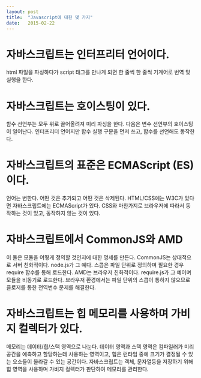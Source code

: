 ```yaml
---
layout: post
title:  "Javascript에 대한 몇 가지"
date:   2015-02-22
---
```


# 자바스크립트는 인터프리터 언어이다.
html 파일을 파싱하다가 script 태그를 만나게 되면 한 줄씩 한 줄씩 기계어로 번역 및 실행을 한다.

# 자바스크립트는 호이스팅이 있다.
함수 선언부는 모두 위로 끌어올려져 미리 파싱을 한다. 다음은 변수 선언부의 호이스팅이 일어난다. 인터프리터 언어지만 함수 실행 구문을 먼저 쓰고, 함수를 선언해도 동작한다.

# 자바스크립트의 표준은 ECMAScript (ES)이다.
언어는 변한다. 어떤 것은 추가되고 어떤 것은 삭제된다. HTML/CSS에는 W3C가 있다면 자바스크립트에는 ECMAScript가 있다. CSS와 마찬가지로 브라우저에 따라서 동작하는 것이 있고, 동작하지 않는 것이 있다. 

# 자바스크립트에서 CommonJS와 AMD
이 둘은 모듈을 어떻게 정의할 것인지에 대한 명세를 만든다. CommonJS는 상대적으로 서버 친화적이다. node.js가 그 예다. 스콥은 파일 단위로 정의하며 필요한 경우 require 함수를 통해 로드한다. AMD는 브라우저 친화적이다. require.js가 그 예이며 모듈을 비동기로 로드한다. 브라우저 환경에서는 파일 단위의 스콥이 통하지 않으므로 클로저를 통한 전역변수 문제를 해결한다. 

# 자바스크립트는 힙 메모리를 사용하며 가비지 컬렉터가 있다.
메모리는 데이터/힙/스택 영역으로 나눈다. 데이터 영역과 스택 영역은 컴파일러가 미리 공간을 예측하고 할당하는데 사용하는 영역이고, 힙은 런타임 중에 크기가 결정될 수 있는 요소들이 올라갈 수 있는 공간이다. 자바스크립트는 객체, 문자열등을 저장하기 위해 힙 영역을 사용하며 가비지 컬렉터가 판단하여 메모리를 관리한다. 

